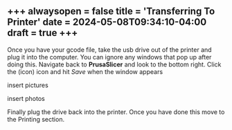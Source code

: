+++
alwaysopen = false
title = 'Transferring To Printer'
date = 2024-05-08T09:34:10-04:00
draft = true
+++
---
Once you have your gcode file, take the usb drive out of the printer and plug it into the computer. You can ignore any windows that pop up after doing this. Navigate back to **PrusaSlicer** and look to the bottom right. Click the (icon) icon and hit *Save* when the window appears

insert pictures



insert photos

Finally plug the drive back into the printer. Once you have done this move to the Printing section.